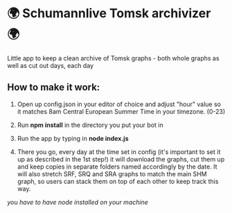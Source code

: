 # 🌍 Schumannlive Tomsk archivizer 🌍

Little app to keep a clean archive of Tomsk graphs - both whole graphs as well as cut out days, each day

## How to make it work:

1. Open up config.json in your editor of choice and adjust "hour" value so it matches 8am Central European Summer Time in your timezone. (0-23)

2. Run **npm install** in the directory you put your bot in

3. Run the app by typing in **node index.js**

4. There you go, every day at the time set in config (it's important to set it up as described in the 1st step!) it will download the graphs, cut them up and keep copies in separate folders named accordingly by the date. It will also stretch SRF, SRQ and SRA graphs to match the main SHM graph, so users can stack them on top of each other to keep track this way.

*you have to have node installed on your machine*
